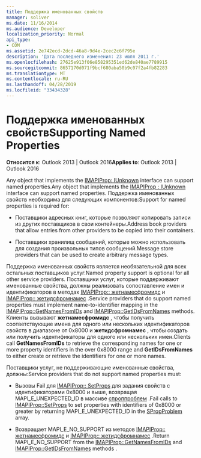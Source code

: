 ```yaml
---
title: Поддержка именованных свойств
manager: soliver
ms.date: 11/16/2014
ms.audience: Developer
localization_priority: Normal
api_type:
- COM
ms.assetid: 2e742ecd-2dcd-46a8-9d4e-2cec2c6f795e
description: 'Дата последнего изменения: 23 июля 2011 г.'
ms.openlocfilehash: 27625e913f06e858295351ed62de840ae7789915
ms.sourcegitcommit: 8657170d071f9bcf680aba50b9c07f2a4fb82283
ms.translationtype: MT
ms.contentlocale: ru-RU
ms.lasthandoff: 04/28/2019
ms.locfileid: "33434328"
---
```

# <a name="supporting-named-properties"></a><span data-ttu-id="5d924-103">Поддержка именованных свойств</span><span class="sxs-lookup"><span data-stu-id="5d924-103">Supporting Named Properties</span></span>

  
  
<span data-ttu-id="5d924-104">**Относится к**: Outlook 2013 | Outlook 2016</span><span class="sxs-lookup"><span data-stu-id="5d924-104">**Applies to**: Outlook 2013 | Outlook 2016</span></span> 
  
<span data-ttu-id="5d924-105">Any object that implements the [IMAPIProp: IUnknown](imapipropiunknown.md) interface can support named properties.</span><span class="sxs-lookup"><span data-stu-id="5d924-105">Any object that implements the [IMAPIProp : IUnknown](imapipropiunknown.md) interface can support named properties.</span></span> <span data-ttu-id="5d924-106">Поддержка именованных свойств необходима для следующих компонентов:</span><span class="sxs-lookup"><span data-stu-id="5d924-106">Support for named properties is required for:</span></span> 
  
- <span data-ttu-id="5d924-107">Поставщики адресных книг, которые позволяют копировать записи из других поставщиков в свои контейнеры.</span><span class="sxs-lookup"><span data-stu-id="5d924-107">Address book providers that allow entries from other providers to be copied into their containers.</span></span>
    
- <span data-ttu-id="5d924-108">Поставщики хранилищ сообщений, которые можно использовать для создания произвольных типов сообщений.</span><span class="sxs-lookup"><span data-stu-id="5d924-108">Message store providers that can be used to create arbitrary message types.</span></span>
    
<span data-ttu-id="5d924-109">Поддержка именованных свойств является необязательной для всех остальных поставщиков услуг.</span><span class="sxs-lookup"><span data-stu-id="5d924-109">Named property support is optional for all other service providers.</span></span> <span data-ttu-id="5d924-110">Поставщики услуг, которые поддерживают именованные свойства, должны реализовать сопоставление имен и идентификаторов в методах [IMAPIProp:: жетнамесфромидс](imapiprop-getnamesfromids.md) и [IMAPIProp:: жетидсфромнамес](imapiprop-getidsfromnames.md) .</span><span class="sxs-lookup"><span data-stu-id="5d924-110">Service providers that do support named properties must implement name-to-identifier mapping in the [IMAPIProp::GetNamesFromIDs](imapiprop-getnamesfromids.md) and [IMAPIProp::GetIDsFromNames](imapiprop-getidsfromnames.md) methods.</span></span> <span data-ttu-id="5d924-111">Клиенты вызывают **жетнамесфромидс** , чтобы получить соответствующие имена для одного или нескольких идентификаторов свойств в диапазоне от 0x8000 и **жетидсфромнамес** , чтобы создать или получить идентификаторы для одного или нескольких имен.</span><span class="sxs-lookup"><span data-stu-id="5d924-111">Clients call **GetNamesFromIDs** to retrieve the corresponding names for one or more property identifiers in the over 0x8000 range and **GetIDsFromNames** to either create or retrieve the identifiers for one or more names.</span></span> 
  
<span data-ttu-id="5d924-112">Поставщики услуг, не поддерживающие именованные свойства, должны:</span><span class="sxs-lookup"><span data-stu-id="5d924-112">Service providers that do not support named properties must:</span></span>
  
- <span data-ttu-id="5d924-113">Вызовы Fail для [IMAPIProp:: SetProps](imapiprop-setprops.md) для задания свойств с идентификаторами 0x8000 и выше, возвращая MAPI_E_UNEXPECTED_ID в массиве [спроппроблем](spropproblem.md) .</span><span class="sxs-lookup"><span data-stu-id="5d924-113">Fail calls to [IMAPIProp::SetProps](imapiprop-setprops.md) to set properties with identifiers of 0x8000 or greater by returning MAPI_E_UNEXPECTED_ID in the [SPropProblem](spropproblem.md) array.</span></span> 
    
- <span data-ttu-id="5d924-114">Возвращает MAPI_E_NO_SUPPORT из методов [IMAPIProp:: жетнамесфромидс](imapiprop-getnamesfromids.md) и [IMAPIProp:: жетидсфромнамес](imapiprop-getidsfromnames.md) .</span><span class="sxs-lookup"><span data-stu-id="5d924-114">Return MAPI_E_NO_SUPPORT from the [IMAPIProp::GetNamesFromIDs](imapiprop-getnamesfromids.md) and [IMAPIProp::GetIDsFromNames](imapiprop-getidsfromnames.md) methods .</span></span> 
    


